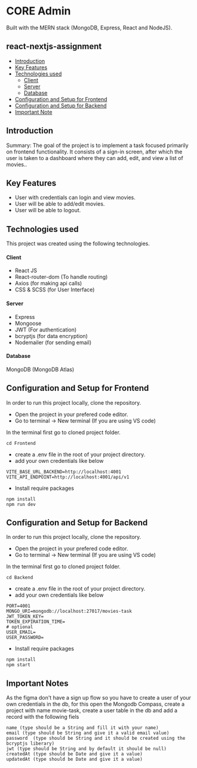 # CORE Admin

Built with the MERN stack (MongoDB, Express, React and NodeJS).

## react-nextjs-assignment

- [Introduction](#introduction)
- [Key Features](#key-features)
- [Technologies used](#technologies-used)
  - [Client](#client)
  - [Server](#server)
  - [Database](#database)
- [Configuration and Setup for Frontend](#configuration-and-setup-frontend)
- [Configuration and Setup for Backend](#configuration-and-setup-backend)
- [Important Note](#notes)

## Introduction

Summary:
The goal of the project is to implement a task focused primarily on frontend functionality. It consists of a sign-in screen, after which the user is taken to a dashboard where they can add, edit, and view a list of movies..

## Key Features

- User with credentials can login and view movies.
- User will be able to add/edit movies.
- User will be able to logout.

## Technologies used

This project was created using the following technologies.

#### Client

- React JS
- React-router-dom (To handle routing)
- Axios (for making api calls)
- CSS & SCSS (for User Interface)

#### Server

- Express
- Mongoose
- JWT (For authentication)
- bcryptjs (for data encryption)
- Nodemailer (for sending email)

#### Database

MongoDB (MongoDB Atlas)

## Configuration and Setup for Frontend

In order to run this project locally, clone the repository.

- Open the project in your prefered code editor.
- Go to terminal -> New terminal (If you are using VS code)

In the terminal first go to cloned project folder.

```
cd Frontend
```

- create a .env file in the root of your project directory.
- add your own credentials like below

```
VITE_BASE_URL_BACKEND=http://localhost:4001
VITE_API_ENDPOINT=http://localhost:4001/api/v1
```

- Install require packages

```
npm install
npm run dev
```

## Configuration and Setup for Backend

In order to run this project locally, clone the repository.

- Open the project in your prefered code editor.
- Go to terminal -> New terminal (If you are using VS code)

In the terminal first go to cloned project folder.

```
cd Backend
```

- create a .env file in the root of your project directory.
- add your own credentials like below

```
PORT=4001
MONGO_URI=mongodb://localhost:27017/movies-task
JWT_TOKEN_KEY=
TOKEN_EXPIRATION_TIME=
# optional 
USER_EMAIL=
USER_PASSWORD=
```

- Install require packages

```
npm install
npm start
```

## Important Notes

As the figma don't have a sign up flow so you have to create a user of your own credentials in the db, for this open the Mongodb Compass, create a project with name movie-task, create a user table in the db and add a record with the following fiels

```
name (type should be a String and fill it with your name)
email (type should be String and give it a valid email value)
password  (type should be String and it should be created using the bcryptjs liberary)
jwt (type should be String and by default it should be null)
createdAt (type should be Date and give it a value)
updatedAt (type should be Date and give it a value)
```


